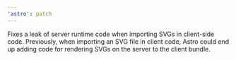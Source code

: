 ```yaml
---
'astro': patch
---
```


Fixes a leak of server runtime code when importing SVGs in client-side code. Previously, when importing an SVG file in client code, Astro could end up adding code for rendering SVGs on the server to the client bundle.
